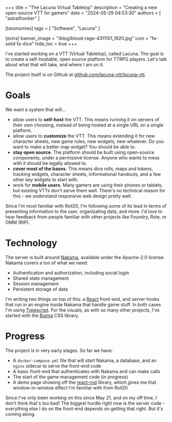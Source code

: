 +++
title = "The Lacuna Virtual Tabletop"
description = "Creating a new open-source VTT for gamers"
date = "2024-05-29 04:53:30"
authors = [ "astralfrontier" ]

[taxonomies]
tags = [ "Software", "Lacuna" ]

[extra]
banner_image = "/blog/blood-rage-4311101_1920.jpg"
icon = "fa-solid fa-dice"
hide_toc = true
+++

I've started working on a VTT (Virtual Tabletop), called Lacuna.
The goal is to create a self-hostable, open source platform for TTRPG players.
Let's talk about what that will take, and where I am on it.

<!-- more -->

The project itself is on Github at [github.com/lacuna-vtt/lacuna-vtt](https://github.com/lacuna-vtt/lacuna-vtt).

# Goals

We want a system that will...

- allow users to **self-host** the VTT. This means running it on servers of their own choosing, instead of being hosted at a single URL on a single platform.
- allow users to **customize** the VTT. This means extending it for new character sheets, new game rules, new widgets, new whatever. Do you want to make a better map widget? You should be able to.
- **stay open source**. The platform should be built using open-source components, under a permissive license. Anyone who wants to mess with it should be legally allowed to.
- **cover most of the bases**. This means dice rolls, maps and tokens, tracking widgets, character sheets, informational handouts, and a few other key widgets to start with.
- work for **mobile users**. Many gamers are using their phones or tablets, but existing VTTs don't serve them well. There's no technical reason for this - we understand responsive web design pretty well.

Since I'm most familiar with Roll20, I'm following some of its lead in terms of presenting information to the user, organizating data, and more.
I'd love to hear feedback from people familiar with other projects like Foundry, Role, or OMM (RIP).

# Technology

The server is built around [Nakama](https://heroiclabs.com/nakama/), available under the Apache-2.0 license. Nakama covers a ton of what we need:

- Authentication and authorization, including social login
- Shared state management
- Session management
- Persistent storage of data

I'm writing two things on top of this: a [React](https://react.dev/) front-end, and server hooks that run in an engine inside Nakama that handle game stuff.
In both cases I'm using [Typescript](https://www.typescriptlang.org/).
For the visuals, as with so many other projects, I've started with the [Bulma](https://bulma.io/) CSS library.

# Progress

The project is in very early stages. So far we have:

- A `docker-compose.yml` file that will start Nakama, a database, and an `nginx` sidecar to serve the front-end code
- A basic front-end that authenticates with Nakama and can make calls
- The start of the game management code (in progress)
- A demo page showing off the [react-rnd](https://github.com/bokuweb/react-rnd) library, which gives me that window-in-window effect I'm familiar with from Roll20

Since I've only been working on this since May 21, and on my off time, I don't think that's too bad!
The biggest hurdle right now is the server code - everything else I do on the front-end depends on getting that right.
But it's coming along.